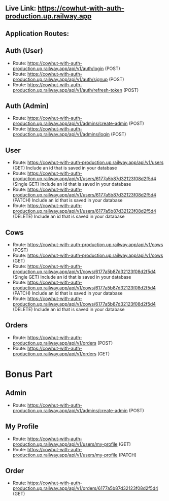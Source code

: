 ## Live Link: https://cowhut-with-auth-production.up.railway.app

## Application Routes:
## Auth (User)
* Route: https://cowhut-with-auth-production.up.railway.app/api/v1/auth/login (POST)
* Route: https://cowhut-with-auth-production.up.railway.app/api/v1/auth/signup (POST)
* Route: https://cowhut-with-auth-production.up.railway.app/api/v1/auth/refresh-token (POST)
## Auth (Admin)
* Route: https://cowhut-with-auth-production.up.railway.app/api/v1/admins/create-admin (POST)
* Route: https://cowhut-with-auth-production.up.railway.app/api/v1/admins/login (POST)

## User
* Route: https://cowhut-with-auth-production.up.railway.app/api/v1/users (GET) Include an id that is saved in your database
* Route: https://cowhut-with-auth-production.up.railway.app/api/v1/users/6177a5b87d32123f08d2f5d4 (Single GET) Include an id that is saved in your database
* Route: https://cowhut-with-auth-production.up.railway.app/api/v1/users/6177a5b87d32123f08d2f5d4 (PATCH) Include an id that is saved in your database
* Route: https://cowhut-with-auth-production.up.railway.app/api/v1/users/6177a5b87d32123f08d2f5d4 (DELETE) Include an id that is saved in your database
## Cows
* Route: https://cowhut-with-auth-production.up.railway.app/api/v1/cows (POST)
* Route: https://cowhut-with-auth-production.up.railway.app/api/v1/cows (GET)
* Route: https://cowhut-with-auth-production.up.railway.app/api/v1/cows/6177a5b87d32123f08d2f5d4 (Single GET) Include an id that is saved in your database
* Route: https://cowhut-with-auth-production.up.railway.app/api/v1/cows/6177a5b87d32123f08d2f5d4 (PATCH) Include an id that is saved in your database
* Route: https://cowhut-with-auth-production.up.railway.app/api/v1/cows/6177a5b87d32123f08d2f5d4 (DELETE) Include an id that is saved in your database
## Orders
* Route: https://cowhut-with-auth-production.up.railway.app/api/v1/orders (POST)
* Route: https://cowhut-with-auth-production.up.railway.app/api/v1/orders (GET)
# Bonus Part
## Admin
* Route: https://cowhut-with-auth-production.up.railway.app/api/v1/admins/create-admin (POST)
## My Profile
* Route: https://cowhut-with-auth-production.up.railway.app/api/v1/users/my-profile (GET)
* Route: https://cowhut-with-auth-production.up.railway.app/api/v1/users/my-profile (PATCH)
## Order
* Route: https://cowhut-with-auth-production.up.railway.app/api/v1/orders/6177a5b87d32123f08d2f5d4 (GET)